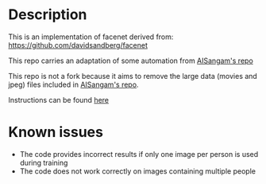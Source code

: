 # Description
This is an implementation of facenet derived from:
https://github.com/davidsandberg/facenet

This repo carries an adaptation of some automation from [AISangam's repo](https://github.com/AISangam/Facenet-Real-time-face-recognition-using-deep-learning-Tensorflow)

This repo is not a fork because it aims to remove the large data (movies and jpeg) files included in [AISangam's repo](https://github.com/AISangam/Facenet-Real-time-face-recognition-using-deep-learning-Tensorflow).

Instructions can be found [here](http://www.aisangam.com/blog/real-time-face-recognition-using-facenet/)

# Known issues

* The code provides incorrect results if only one image per person is used during training
* The code does not work correctly on images containing multiple people
